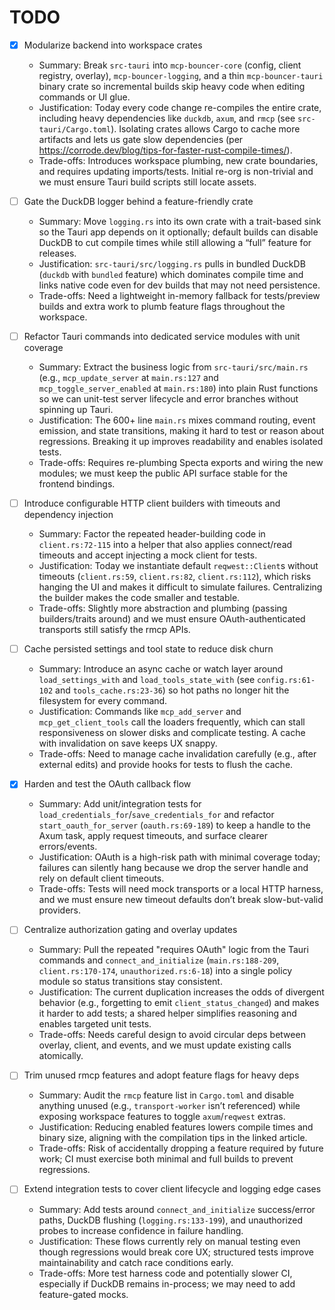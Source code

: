 # TODO

- [x] Modularize backend into workspace crates
  - Summary: Break `src-tauri` into `mcp-bouncer-core` (config, client registry, overlay), `mcp-bouncer-logging`, and a thin `mcp-bouncer-tauri` binary crate so incremental builds skip heavy code when editing commands or UI glue.
  - Justification: Today every code change re-compiles the entire crate, including heavy dependencies like `duckdb`, `axum`, and `rmcp` (see `src-tauri/Cargo.toml`). Isolating crates allows Cargo to cache more artifacts and lets us gate slow dependencies (per https://corrode.dev/blog/tips-for-faster-rust-compile-times/).
  - Trade-offs: Introduces workspace plumbing, new crate boundaries, and requires updating imports/tests. Initial re-org is non-trivial and we must ensure Tauri build scripts still locate assets.

- [ ] Gate the DuckDB logger behind a feature-friendly crate
  - Summary: Move `logging.rs` into its own crate with a trait-based sink so the Tauri app depends on it optionally; default builds can disable DuckDB to cut compile times while still allowing a “full” feature for releases.
  - Justification: `src-tauri/src/logging.rs` pulls in bundled DuckDB (`duckdb` with `bundled` feature) which dominates compile time and links native code even for dev builds that may not need persistence.
  - Trade-offs: Need a lightweight in-memory fallback for tests/preview builds and extra work to plumb feature flags throughout the workspace.

- [ ] Refactor Tauri commands into dedicated service modules with unit coverage
  - Summary: Extract the business logic from `src-tauri/src/main.rs` (e.g., `mcp_update_server` at `main.rs:127` and `mcp_toggle_server_enabled` at `main.rs:180`) into plain Rust functions so we can unit-test server lifecycle and error branches without spinning up Tauri.
  - Justification: The 600+ line `main.rs` mixes command routing, event emission, and state transitions, making it hard to test or reason about regressions. Breaking it up improves readability and enables isolated tests.
  - Trade-offs: Requires re-plumbing Specta exports and wiring the new modules; we must keep the public API surface stable for the frontend bindings.

- [ ] Introduce configurable HTTP client builders with timeouts and dependency injection
  - Summary: Factor the repeated header-building code in `client.rs:72-115` into a helper that also applies connect/read timeouts and accept injecting a mock client for tests.
  - Justification: Today we instantiate default `reqwest::Client`s without timeouts (`client.rs:59`, `client.rs:82`, `client.rs:112`), which risks hanging the UI and makes it difficult to simulate failures. Centralizing the builder makes the code smaller and testable.
  - Trade-offs: Slightly more abstraction and plumbing (passing builders/traits around) and we must ensure OAuth-authenticated transports still satisfy the rmcp APIs.

- [ ] Cache persisted settings and tool state to reduce disk churn
  - Summary: Introduce an async cache or watch layer around `load_settings_with` and `load_tools_state_with` (see `config.rs:61-102` and `tools_cache.rs:23-36`) so hot paths no longer hit the filesystem for every command.
  - Justification: Commands like `mcp_add_server` and `mcp_get_client_tools` call the loaders frequently, which can stall responsiveness on slower disks and complicate testing. A cache with invalidation on save keeps UX snappy.
  - Trade-offs: Need to manage cache invalidation carefully (e.g., after external edits) and provide hooks for tests to flush the cache.

- [x] Harden and test the OAuth callback flow
  - Summary: Add unit/integration tests for `load_credentials_for`/`save_credentials_for` and refactor `start_oauth_for_server` (`oauth.rs:69-189`) to keep a handle to the Axum task, apply request timeouts, and surface clearer errors/events.
  - Justification: OAuth is a high-risk path with minimal coverage today; failures can silently hang because we drop the server handle and rely on default client timeouts.
  - Trade-offs: Tests will need mock transports or a local HTTP harness, and we must ensure new timeout defaults don’t break slow-but-valid providers.

- [ ] Centralize authorization gating and overlay updates
  - Summary: Pull the repeated "requires OAuth" logic from the Tauri commands and `connect_and_initialize` (`main.rs:188-209`, `client.rs:170-174`, `unauthorized.rs:6-18`) into a single policy module so status transitions stay consistent.
  - Justification: The current duplication increases the odds of divergent behavior (e.g., forgetting to emit `client_status_changed`) and makes it harder to add tests; a shared helper simplifies reasoning and enables targeted unit tests.
  - Trade-offs: Needs careful design to avoid circular deps between overlay, client, and events, and we must update existing calls atomically.

- [ ] Trim unused rmcp features and adopt feature flags for heavy deps
  - Summary: Audit the `rmcp` feature list in `Cargo.toml` and disable anything unused (e.g., `transport-worker` isn’t referenced) while exposing workspace features to toggle `axum`/`reqwest` extras.
  - Justification: Reducing enabled features lowers compile times and binary size, aligning with the compilation tips in the linked article.
  - Trade-offs: Risk of accidentally dropping a feature required by future work; CI must exercise both minimal and full builds to prevent regressions.

- [ ] Extend integration tests to cover client lifecycle and logging edge cases
  - Summary: Add tests around `connect_and_initialize` success/error paths, DuckDB flushing (`logging.rs:133-199`), and unauthorized probes to increase confidence in failure handling.
  - Justification: These flows currently rely on manual testing even though regressions would break core UX; structured tests improve maintainability and catch race conditions early.
  - Trade-offs: More test harness code and potentially slower CI, especially if DuckDB remains in-process; we may need to add feature-gated mocks.
